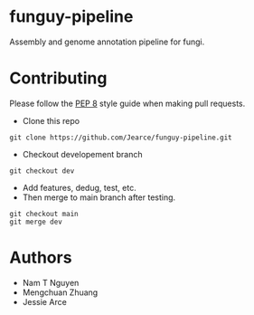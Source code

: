 # funguy-pipeline
Assembly and genome annotation pipeline for fungi.

# Contributing
Please follow the [PEP 8](https://www.python.org/dev/peps/pep-0008/) style guide when making pull requests.
* Clone this repo
```
git clone https://github.com/Jearce/funguy-pipeline.git
```
* Checkout developement branch
```
git checkout dev
```
* Add features, dedug, test, etc.
* Then merge to main branch after testing. 
```
git checkout main
git merge dev
```

# Authors
- Nam T Nguyen
- Mengchuan Zhuang
- Jessie Arce
